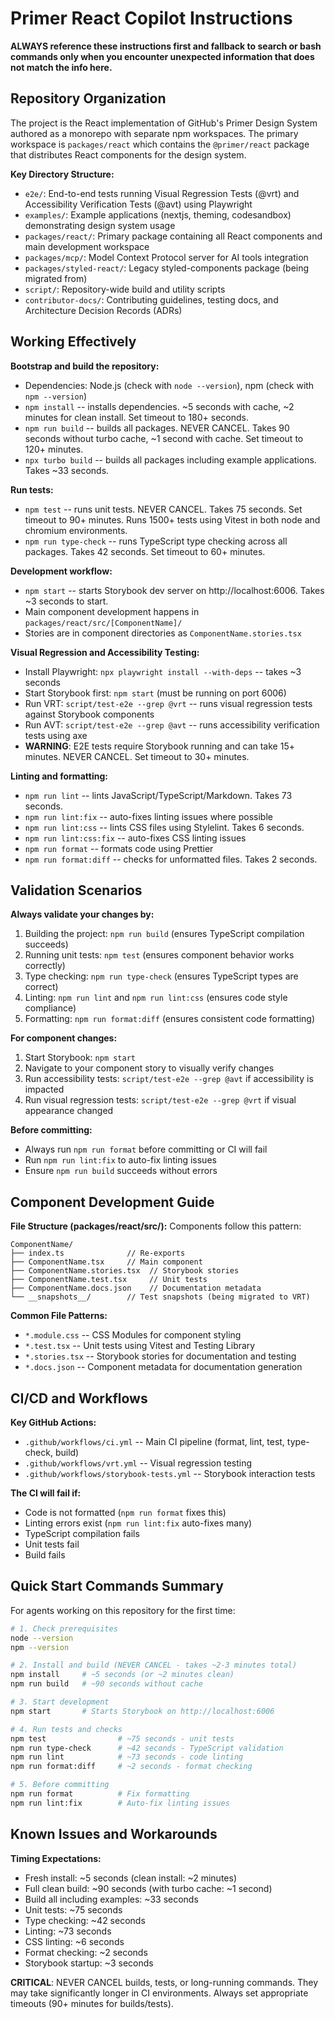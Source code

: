 # Primer React Copilot Instructions

**ALWAYS reference these instructions first and fallback to search or bash commands only when you encounter unexpected information that does not match the info here.**

## Repository Organization

The project is the React implementation of GitHub's Primer Design System authored as a monorepo with separate npm workspaces.
The primary workspace is `packages/react` which contains the `@primer/react` package that distributes React components for the design system.

**Key Directory Structure:**

- `e2e/`: End-to-end tests running Visual Regression Tests (@vrt) and Accessibility Verification Tests (@avt) using Playwright
- `examples/`: Example applications (nextjs, theming, codesandbox) demonstrating design system usage
- `packages/react/`: Primary package containing all React components and main development workspace
- `packages/mcp/`: Model Context Protocol server for AI tools integration
- `packages/styled-react/`: Legacy styled-components package (being migrated from)
- `script/`: Repository-wide build and utility scripts
- `contributor-docs/`: Contributing guidelines, testing docs, and Architecture Decision Records (ADRs)

## Working Effectively

**Bootstrap and build the repository:**

- Dependencies: Node.js (check with `node --version`), npm (check with `npm --version`)
- `npm install` -- installs dependencies. ~5 seconds with cache, ~2 minutes for clean install. Set timeout to 180+ seconds.
- `npm run build` -- builds all packages. NEVER CANCEL. Takes 90 seconds without turbo cache, ~1 second with cache. Set timeout to 120+ minutes.
- `npx turbo build` -- builds all packages including example applications. Takes ~33 seconds.

**Run tests:**

- `npm test` -- runs unit tests. NEVER CANCEL. Takes 75 seconds. Set timeout to 90+ minutes. Runs 1500+ tests using Vitest in both node and chromium environments.
- `npm run type-check` -- runs TypeScript type checking across all packages. Takes 42 seconds. Set timeout to 60+ minutes.

**Development workflow:**

- `npm start` -- starts Storybook dev server on http://localhost:6006. Takes ~3 seconds to start.
- Main component development happens in `packages/react/src/[ComponentName]/`
- Stories are in component directories as `ComponentName.stories.tsx`

**Visual Regression and Accessibility Testing:**

- Install Playwright: `npx playwright install --with-deps` -- takes ~3 seconds
- Start Storybook first: `npm start` (must be running on port 6006)
- Run VRT: `script/test-e2e --grep @vrt` -- runs visual regression tests against Storybook components
- Run AVT: `script/test-e2e --grep @avt` -- runs accessibility verification tests using axe
- **WARNING**: E2E tests require Storybook running and can take 15+ minutes. NEVER CANCEL. Set timeout to 30+ minutes.

**Linting and formatting:**

- `npm run lint` -- lints JavaScript/TypeScript/Markdown. Takes 73 seconds.
- `npm run lint:fix` -- auto-fixes linting issues where possible
- `npm run lint:css` -- lints CSS files using Stylelint. Takes 6 seconds.
- `npm run lint:css:fix` -- auto-fixes CSS linting issues
- `npm run format` -- formats code using Prettier
- `npm run format:diff` -- checks for unformatted files. Takes 2 seconds.

## Validation Scenarios

**Always validate your changes by:**

1. Building the project: `npm run build` (ensures TypeScript compilation succeeds)
2. Running unit tests: `npm test` (ensures component behavior works correctly)
3. Type checking: `npm run type-check` (ensures TypeScript types are correct)
4. Linting: `npm run lint` and `npm run lint:css` (ensures code style compliance)
5. Formatting: `npm run format:diff` (ensures consistent code formatting)

**For component changes:**

1. Start Storybook: `npm start`
2. Navigate to your component story to visually verify changes
3. Run accessibility tests: `script/test-e2e --grep @avt` if accessibility is impacted
4. Run visual regression tests: `script/test-e2e --grep @vrt` if visual appearance changed

**Before committing:**

- Always run `npm run format` before committing or CI will fail
- Run `npm run lint:fix` to auto-fix linting issues
- Ensure `npm run build` succeeds without errors

## Component Development Guide

**File Structure (packages/react/src/):**
Components follow this pattern:

```
ComponentName/
├── index.ts              // Re-exports
├── ComponentName.tsx     // Main component
├── ComponentName.stories.tsx  // Storybook stories
├── ComponentName.test.tsx     // Unit tests
├── ComponentName.docs.json    // Documentation metadata
└── __snapshots__/        // Test snapshots (being migrated to VRT)
```

**Common File Patterns:**

- `*.module.css` -- CSS Modules for component styling
- `*.test.tsx` -- Unit tests using Vitest and Testing Library
- `*.stories.tsx` -- Storybook stories for documentation and testing
- `*.docs.json` -- Component metadata for documentation generation

## CI/CD and Workflows

**Key GitHub Actions:**

- `.github/workflows/ci.yml` -- Main CI pipeline (format, lint, test, type-check, build)
- `.github/workflows/vrt.yml` -- Visual regression testing
- `.github/workflows/storybook-tests.yml` -- Storybook interaction tests

**The CI will fail if:**

- Code is not formatted (`npm run format` fixes this)
- Linting errors exist (`npm run lint:fix` auto-fixes many)
- TypeScript compilation fails
- Unit tests fail
- Build fails

## Quick Start Commands Summary

For agents working on this repository for the first time:

```bash
# 1. Check prerequisites
node --version
npm --version

# 2. Install and build (NEVER CANCEL - takes ~2-3 minutes total)
npm install     # ~5 seconds (or ~2 minutes clean)
npm run build   # ~90 seconds without cache

# 3. Start development
npm start       # Starts Storybook on http://localhost:6006

# 4. Run tests and checks
npm test                # ~75 seconds - unit tests
npm run type-check      # ~42 seconds - TypeScript validation
npm run lint            # ~73 seconds - code linting
npm run format:diff     # ~2 seconds - format checking

# 5. Before committing
npm run format          # Fix formatting
npm run lint:fix        # Auto-fix linting issues
```

## Known Issues and Workarounds

**Timing Expectations:**

- Fresh install: ~5 seconds (clean install: ~2 minutes)
- Full clean build: ~90 seconds (with turbo cache: ~1 second)
- Build all including examples: ~33 seconds
- Unit tests: ~75 seconds
- Type checking: ~42 seconds
- Linting: ~73 seconds
- CSS linting: ~6 seconds
- Format checking: ~2 seconds
- Storybook startup: ~3 seconds

**CRITICAL**: NEVER CANCEL builds, tests, or long-running commands. They may take significantly longer in CI environments. Always set appropriate timeouts (90+ minutes for builds/tests).
